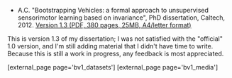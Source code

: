 

* A.C. "Bootstrapping Vehicles: a formal approach to unsupervised sensorimotor learning based on invariance", PhD dissertation, Caltech, 2012. 
[Version 1.3 (PDF, 380 pages, 25MB, A4/letter format)][bv1-a4]

This is version 1.3 of my dissertation; I was not satisfied with the "official" 1.0 version, and I'm still adding material that I didn't have time to write. Because this is still a work in progress, any feedback is most appreciated.


[bv1-a4]: http://andrea.caltech.edu/pub/research/preprints/bootstrapping_vehicles-1.3-a4.pdf



[external_page page='bv1_datasets']
[external_page page='bv1_media']

